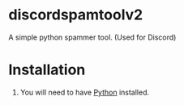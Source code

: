# discordspamtoolv2
A simple python spammer tool. (Used for Discord)


# Installation

1. You will need to have [Python](https://python.org) installed.
